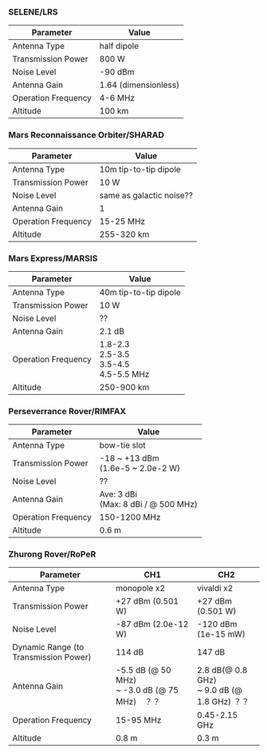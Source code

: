 ### SELENE/LRS

Parameter | Value
--- | ---
Antenna Type | half dipole
Transmission Power | 800 W 
Noise Level | -90 dBm 
Antenna Gain | 1.64 (dimensionless) 
Operation Frequency | 4-6 MHz
Altitude | 100 km



### Mars Reconnaissance Orbiter/SHARAD

Parameter | Value
--- | ---
Antenna Type | 10m tip-to-tip dipole
Transmission Power | 10 W 
Noise Level | same as galactic noise?? 
Antenna Gain | 1 
Operation Frequency | 15-25 MHz 
Altitude | 255-320 km



### Mars Express/MARSIS

Parameter | Value
--- | ---
Antenna Type | 40m tip-to-tip dipole
Transmission Power | 10 W 
Noise Level | ?? 
Antenna Gain | 2.1 dB 
Operation Frequency | 1.8-2.3<br> 2.5-3.5<br> 3.5-4.5<br> 4.5-5.5 MHz 
Altitude | 250-900 km



### Perseverrance Rover/RIMFAX

Parameter | Value
--- | ---
Antenna Type | bow-tie slot
Transmission Power | -18 ~ +13 dBm <br>(1.6e-5 ~ 2.0e-2 W)
Noise Level | ?? 
Antenna Gain | Ave: 3 dBi <br>(Max: 8 dBi / @ 500 MHz) 
Operation Frequency | 150-1200 MHz 
Altitude | 0.6 m



### Zhurong Rover/RoPeR

Parameter | CH1 | CH2
--- | --- | ---
Antenna Type | monopole x2 | vivaldi x2
Transmission Power | +27 dBm (0.501 W)| +27 dBm (0.501 W)
Noise Level | -87 dBm (2.0e-12 W)| -120 dBm (1e-15 mW)
Dynamic Range (to Transmission Power) | 114 dB | 147 dB
Antenna Gain | -5.5 dB (@ 50 MHz) <br>~ -3.0 dB (@ 75 MHz)　？？ | 2.8 dB(@ 0.8 GHz) <br>~ 9.0 dB (@ 1.8 GHz) ？？
Operation Frequency | 15-95 MHz | 0.45-2.15 GHz
Altitude | 0.8 m | 0.3 m
